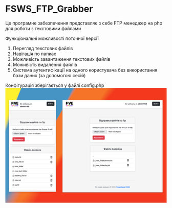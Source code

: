 # FSWS_FTP_Grabber

Це програмне забезпечення представляє з себе FTP менеджер на php для роботи з текстовими файлами

Функціональні можливості поточної версії
1. Перегляд текстових файлів
2. Навігація по папках
3. Можливість завантаження текстових файлів
4. Моживiсть видалення файлiв
5. Система аутентифікації на одного користувача без використання бази даних (за допомогою сесій)

Конфiгурацiя зберігається у файлi config.php
![FSWS_FTP_Grabber](https://github.com/Insider515/FSWS_FTP_Grabber/blob/master/preview/previewImage.png?raw=true)

